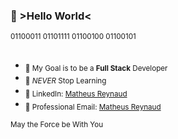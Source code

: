 ### 👾 >Hello World<

<sub>01100011 01101111 01100100 01100101</sub>
 
  
##    
-  <sub>🎯 My Goal is to be a **Full Stack** Developer</sub>
-  <sub>🌱 _NEVER_ Stop Learning</sub>
-  <sub>💼 LinkedIn: <a href="https://www.linkedin.com/in/mathreux/">Matheus Reynaud</a></sub>
-  <sub>📧 Professional Email: <a href="mailto:reynaudmatheus@outlook.com">Matheus Reynaud</a></sub>

<sub>May the Force be With You</sub>

